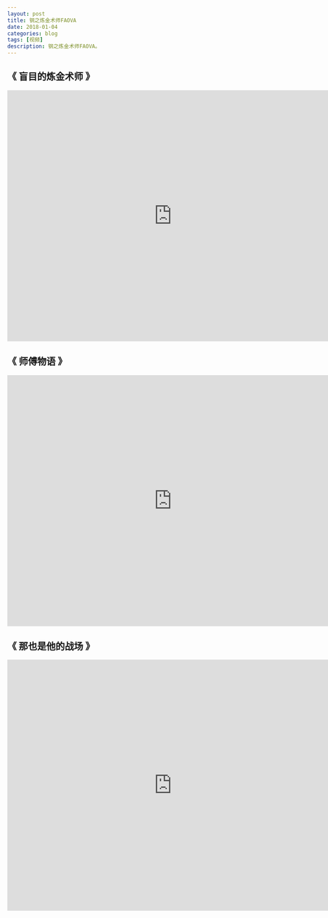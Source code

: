 ```yaml
---
layout: post
title: 钢之炼金术师FAOVA
date: 2018-01-04
categories: blog
tags: [视频]
description: 钢之炼金术师FAOVA。
---
```




## 《 盲目的炼金术师 》
<center><p><iframe id="b" class="b video_pc" src="https://static.hdslb.com/miniloader.swf?cid=18326849&aid=11074166" frameborder="0" width="750" height="572" allowfullscreen="true"></iframe></p>
</center>

## 《 师傅物语 》
<center><p><iframe id="b" class="b video_pc" src="https://static.hdslb.com/miniloader.swf?cid=18326843&aid=11074166" frameborder="0" width="750" height="572" allowfullscreen="true"></iframe></p>
</center>

## 《  那也是他的战场 》
<center><p><iframe id="b" class="b video_pc" src="https://static.hdslb.com/miniloader.swf?cid=18326832&aid=11074166" frameborder="0" width="750" height="572" allowfullscreen="true"></iframe></p>
</center>
